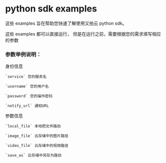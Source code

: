 # python sdk examples

这些 examples 旨在帮助您快速了解使用又拍云 python sdk。

这些 examples 都可以直接运行， 但是在运行之前，需要根据您的需求填写相应的参数

### 参数举例说明：

身份信息

```
`service` 您的服务名

`username` 您的用户名

`password` 您的操作密码

`notify_url` 通知URL
```

参数信息

```
`local_file` 本地把文件路劲

`image_file` 云存储中的图片路径

`video_file` 云存储中的视频路径

`save_as` 云存储中另存为路劲
```